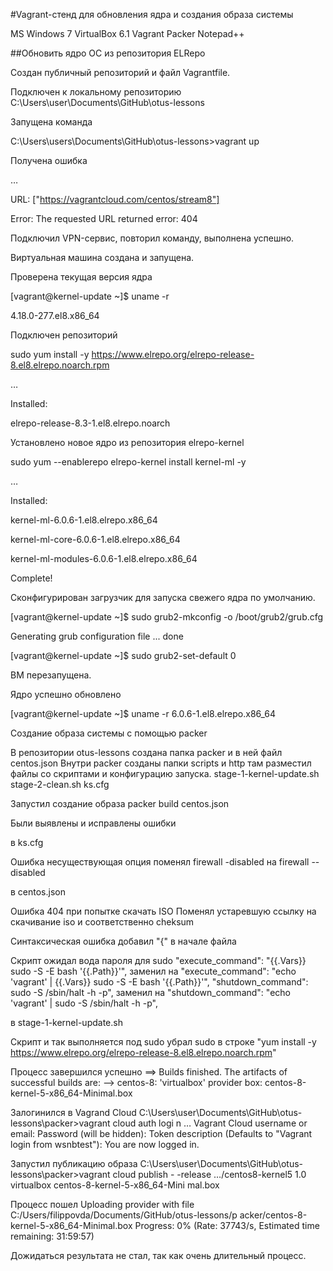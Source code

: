#Vagrant-стенд для обновления ядра и создания образа системы


MS Windows 7
VirtualBox 6.1
Vagrant
Packer
Notepad++

##Обновить ядро ОС из репозитория ELRepo

Создан публичный репозиторий и файл Vagrantfile. 

Подключен к локальному репозиторию C:\Users\user\Documents\GitHub\otus-lessons

Запущена команда 

C:\Users\users\Documents\GitHub\otus-lessons>vagrant up

Получена ошибка

…

URL: ["https://vagrantcloud.com/centos/stream8"]

Error: The requested URL returned error: 404

Подключил VPN-сервис, повторил команду, выполнена успешно.

Виртуальная машина создана и запущена.

Проверена текущая версия ядра

[vagrant@kernel-update ~]$ uname -r

4.18.0-277.el8.x86_64

Подключен репозиторий

sudo yum install -y https://www.elrepo.org/elrepo-release-8.el8.elrepo.noarch.rpm

…

Installed:

elrepo-release-8.3-1.el8.elrepo.noarch

Установлено новое ядро из репозитория elrepo-kernel

sudo yum --enablerepo elrepo-kernel install kernel-ml -y

…

Installed:
  
  kernel-ml-6.0.6-1.el8.elrepo.x86_64

  
  kernel-ml-core-6.0.6-1.el8.elrepo.x86_64

  
  kernel-ml-modules-6.0.6-1.el8.elrepo.x86_64

Complete!

Сконфигурирован загрузчик для запуска свежего ядра по умолчанию.

[vagrant@kernel-update ~]$ sudo grub2-mkconfig -o /boot/grub2/grub.cfg

Generating grub configuration file ...
done

[vagrant@kernel-update ~]$ sudo grub2-set-default 0

ВМ перезапущена.

Ядро успешно обновлено

[vagrant@kernel-update ~]$ uname -r
6.0.6-1.el8.elrepo.x86_64





Создание образа системы с помощью packer

В репозитории otus-lessons создана папка packer и в ней файл centos.json
Внутри packer созданы папки scripts и http там разместил файлы со скриптами и конфигурацию запуска.
stage-1-kernel-update.sh
stage-2-clean.sh
ks.cfg 

Запустил создание образа packer build centos.json

Были выявлены и исправлены ошибки


в ks.cfg 

Ошибка несуществующая опция
поменял firewall -disabled на firewall --disabled

в centos.json

Ошибка 404 при попытке скачать ISO
Поменял устаревшую ссылку на скачивание iso и соответственно cheksum

Синтаксическая ошибка
добавил "{" в начале файла

Скрипт ожидал вода пароля для sudo
"execute_command": "{{.Vars}} sudo -S -E bash '{{.Path}}'", заменил на "execute_command": "echo 'vagrant' | {{.Vars}} sudo -S -E bash '{{.Path}}'",
"shutdown_command": sudo -S /sbin/halt -h -p", заменил на "shutdown_command": "echo 'vagrant' | sudo -S /sbin/halt -h -p",

в stage-1-kernel-update.sh

Скрипт и так выполняется под sudo
убрал sudo в строке "yum install -y https://www.elrepo.org/elrepo-release-8.el8.elrepo.noarch.rpm"

Процесс завершился успешно
==> Builds finished. The artifacts of successful builds are:
--> centos-8: 'virtualbox' provider box: centos-8-kernel-5-x86_64-Minimal.box

Залогинился в Vagrand Cloud
C:\Users\user\Documents\GitHub\otus-lessons\packer>vagrant cloud auth logi
n
…
Vagrant Cloud username or email: 
Password (will be hidden):
Token description (Defaults to "Vagrant login from wsnbtest"): 
You are now logged in.

Запустил публикацию образа
C:\Users\user\Documents\GitHub\otus-lessons\packer>vagrant cloud publish -
-release …/centos8-kernel5 1.0 virtualbox centos-8-kernel-5-x86_64-Mini
mal.box

Процесс пошел
Uploading provider with file C:/Users/filippovda/Documents/GitHub/otus-lessons/p
acker/centos-8-kernel-5-x86_64-Minimal.box
Progress: 0% (Rate: 37743/s, Estimated time remaining: 31:59:57)


Дожидаться результата не стал, так как очень длительный процесс.

